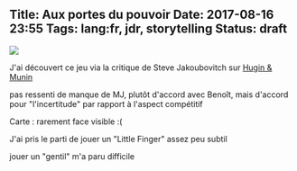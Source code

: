 Title: Aux portes du pouvoir
Date: 2017-08-16 23:55
Tags: lang:fr, jdr, storytelling
Status: draft
---

[![](images/2017/08/AuxMarchesDuPouvoir.png)](http://www.shamzam.net/blog/nos-jeux-de-roles/aux-marches-du-pouvoir/)

J'ai découvert ce jeu via la critique de Steve Jakoubovitch sur [Hugin & Munin](http://hu-mu.blogspot.fr/2017/07/aux-marches-du-pouvoir.html)

pas ressenti de manque de MJ, plutôt d'accord avec Benoît, mais d'accord pour "l'incertitude" par rapport à l'aspect compétitif

Carte : rarement face visible :(

J'ai pris le parti de jouer un "Little Finger" assez peu subtil

jouer un "gentil" m'a paru difficile
